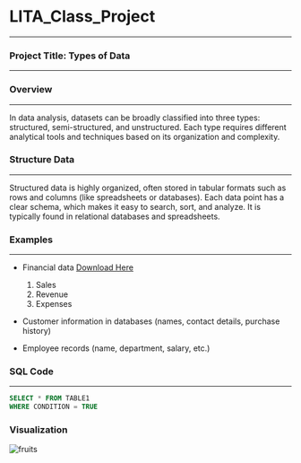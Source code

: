 # LITA_Class_Project
---

### Project Title: Types of Data
---

### Overview
---
In data analysis, datasets can be broadly classified into three types: structured, semi-structured, and unstructured. Each type requires different analytical tools and techniques based on its organization and complexity.

### Structure Data
---
Structured data is highly organized, often stored in tabular formats such as rows and columns (like spreadsheets or databases). Each data point has a clear schema, which makes it easy to search, sort, and analyze. It is typically found in relational databases and spreadsheets.

### Examples
---
- Financial data [Download Here](https://financial.report)
  1. Sales
  2. Revenue
  3. Expenses

- Customer information in databases (names, contact details, purchase history)
- Employee records (name, department, salary, etc.)

### SQL Code
---
```SQL
SELECT * FROM TABLE1
WHERE CONDITION = TRUE
```

### Visualization

![fruits](https://github.com/user-attachments/assets/3e36efb7-bf5d-49c4-8e1a-64de9b4a34b1)
